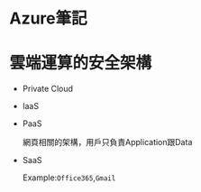 # Azure筆記

# 雲端運算的安全架構


+ Private Cloud
+ laaS

+ PaaS 

    網頁相關的架構，用戶只負責Application跟Data
+ SaaS

    Example:```Office365```,```Gmail```


